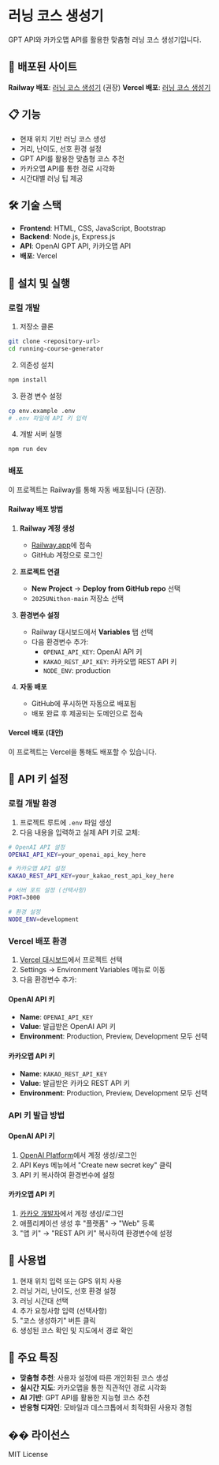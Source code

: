# 러닝 코스 생성기

GPT API와 카카오맵 API를 활용한 맞춤형 러닝 코스 생성기입니다.

## 🚀 배포된 사이트

**Railway 배포**: [러닝 코스 생성기](https://2025-unithon-main-production.up.railway.app) (권장)
**Vercel 배포**: [러닝 코스 생성기](https://running-course-generator.vercel.app)

## 📋 기능

- 현재 위치 기반 러닝 코스 생성
- 거리, 난이도, 선호 환경 설정
- GPT API를 활용한 맞춤형 코스 추천
- 카카오맵 API를 통한 경로 시각화
- 시간대별 러닝 팁 제공

## 🛠️ 기술 스택

- **Frontend**: HTML, CSS, JavaScript, Bootstrap
- **Backend**: Node.js, Express.js
- **API**: OpenAI GPT API, 카카오맵 API
- **배포**: Vercel

## 🔧 설치 및 실행

### 로컬 개발

1. 저장소 클론
```bash
git clone <repository-url>
cd running-course-generator
```

2. 의존성 설치
```bash
npm install
```

3. 환경 변수 설정
```bash
cp env.example .env
# .env 파일에 API 키 입력
```

4. 개발 서버 실행
```bash
npm run dev
```

### 배포

이 프로젝트는 Railway를 통해 자동 배포됩니다 (권장).

#### Railway 배포 방법

1. **Railway 계정 생성**
   - [Railway.app](https://railway.app/)에 접속
   - GitHub 계정으로 로그인

2. **프로젝트 연결**
   - **New Project** → **Deploy from GitHub repo** 선택
   - `2025UNithon-main` 저장소 선택

3. **환경변수 설정**
   - Railway 대시보드에서 **Variables** 탭 선택
   - 다음 환경변수 추가:
     - `OPENAI_API_KEY`: OpenAI API 키
     - `KAKAO_REST_API_KEY`: 카카오맵 REST API 키
     - `NODE_ENV`: production

4. **자동 배포**
   - GitHub에 푸시하면 자동으로 배포됨
   - 배포 완료 후 제공되는 도메인으로 접속

#### Vercel 배포 (대안)

이 프로젝트는 Vercel을 통해도 배포할 수 있습니다.

## 🔑 API 키 설정

### 로컬 개발 환경

1. 프로젝트 루트에 `.env` 파일 생성
2. 다음 내용을 입력하고 실제 API 키로 교체:

```bash
# OpenAI API 설정
OPENAI_API_KEY=your_openai_api_key_here

# 카카오맵 API 설정
KAKAO_REST_API_KEY=your_kakao_rest_api_key_here

# 서버 포트 설정 (선택사항)
PORT=3000

# 환경 설정
NODE_ENV=development
```

### Vercel 배포 환경

1. [Vercel 대시보드](https://vercel.com/dashboard)에서 프로젝트 선택
2. Settings → Environment Variables 메뉴로 이동
3. 다음 환경변수 추가:

#### OpenAI API 키
- **Name**: `OPENAI_API_KEY`
- **Value**: 발급받은 OpenAI API 키
- **Environment**: Production, Preview, Development 모두 선택

#### 카카오맵 API 키
- **Name**: `KAKAO_REST_API_KEY`
- **Value**: 발급받은 카카오 REST API 키
- **Environment**: Production, Preview, Development 모두 선택

### API 키 발급 방법

#### OpenAI API 키
1. [OpenAI Platform](https://platform.openai.com/)에서 계정 생성/로그인
2. API Keys 메뉴에서 "Create new secret key" 클릭
3. API 키 복사하여 환경변수에 설정

#### 카카오맵 API 키
1. [카카오 개발자](https://developers.kakao.com/)에서 계정 생성/로그인
2. 애플리케이션 생성 후 "플랫폼" → "Web" 등록
3. "앱 키" → "REST API 키" 복사하여 환경변수에 설정

## 📱 사용법

1. 현재 위치 입력 또는 GPS 위치 사용
2. 러닝 거리, 난이도, 선호 환경 설정
3. 러닝 시간대 선택
4. 추가 요청사항 입력 (선택사항)
5. "코스 생성하기" 버튼 클릭
6. 생성된 코스 확인 및 지도에서 경로 확인

## 🌟 주요 특징

- **맞춤형 추천**: 사용자 설정에 따른 개인화된 코스 생성
- **실시간 지도**: 카카오맵을 통한 직관적인 경로 시각화
- **AI 기반**: GPT API를 활용한 지능형 코스 추천
- **반응형 디자인**: 모바일과 데스크톱에서 최적화된 사용자 경험

## �� 라이선스

MIT License